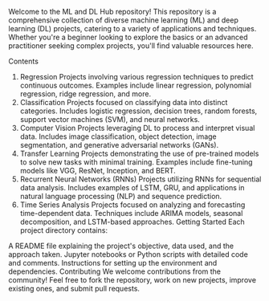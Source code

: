 Welcome to the ML and DL Hub repository! This repository is a comprehensive collection of diverse machine learning (ML) and deep learning (DL) projects, catering to a variety of applications and techniques. Whether you're a beginner looking to explore the basics or an advanced practitioner seeking complex projects, you'll find valuable resources here.

Contents
1. Regression
Projects involving various regression techniques to predict continuous outcomes.
Examples include linear regression, polynomial regression, ridge regression, and more.
2. Classification
Projects focused on classifying data into distinct categories.
Includes logistic regression, decision trees, random forests, support vector machines (SVM), and neural networks.
3. Computer Vision
Projects leveraging DL to process and interpret visual data.
Includes image classification, object detection, image segmentation, and generative adversarial networks (GANs).
4. Transfer Learning
Projects demonstrating the use of pre-trained models to solve new tasks with minimal training.
Examples include fine-tuning models like VGG, ResNet, Inception, and BERT.
5. Recurrent Neural Networks (RNNs)
Projects utilizing RNNs for sequential data analysis.
Includes examples of LSTM, GRU, and applications in natural language processing (NLP) and sequence prediction.
6. Time Series Analysis
Projects focused on analyzing and forecasting time-dependent data.
Techniques include ARIMA models, seasonal decomposition, and LSTM-based approaches.
Getting Started
Each project directory contains:

A README file explaining the project's objective, data used, and the approach taken.
Jupyter notebooks or Python scripts with detailed code and comments.
Instructions for setting up the environment and dependencies.
Contributing
We welcome contributions from the community! Feel free to fork the repository, work on new projects, improve existing ones, and submit pull requests.
